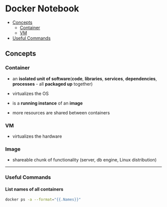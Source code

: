 # Docker Notebook

* [Concepts](#concepts)
    * [Container](#container)
    * [VM](#vm)
* [Useful Commands](#useful-commands)

## Concepts

### Container

* an **isolated unit of software**(**code**, **libraries**, **services**, **dependencies**, **processes** - all **packaged up** together)

* virtualizes the OS

* is a **running instance** of an **image**

* more resources are shared between containers

### VM

* virtualizes the hardware

### Image 

* shareable chunk of functionality (server, db engine, Linux distribution)

---

### Useful Commands

#### List names of all containers

```bash
docker ps -a --format="{{.Names}}"
```
